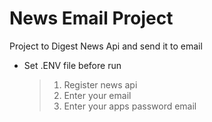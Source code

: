 # News Email Project

Project to Digest News Api and send it to email

- Set .ENV file before run
  > 1. Register news api
  > 2. Enter your email
  > 3. Enter your apps password email
